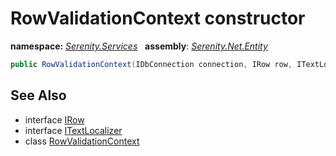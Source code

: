 # RowValidationContext constructor
**namespace:** *[Serenity.Services](../../README.md#serenity.services-namespace)*   **assembly**: *[Serenity.Net.Entity](../../README.md)*

```csharp
public RowValidationContext(IDbConnection connection, IRow row, ITextLocalizer localizer)
```

## See Also

* interface [IRow](../../Serenity.Data/IRow.md)
* interface [ITextLocalizer](../Serenity.Net.Core/../../Serenity/ITextLocalizer.md)
* class [RowValidationContext](../RowValidationContext.md)
